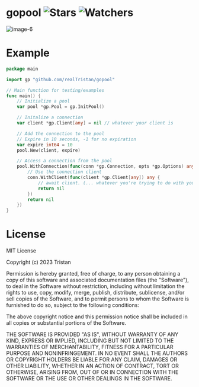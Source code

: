 # gopool ![Stars](https://img.shields.io/github/stars/realTristan/gopool?color=brightgreen) ![Watchers](https://img.shields.io/github/watchers/realTristan/gopool?label=Watchers)
![image-6](https://user-images.githubusercontent.com/75189508/234116253-eec9af68-66c5-44a4-8c30-cf82dbf936c1.png)

# Example
```go
package main

import gp "github.com/realTristan/gopool"

// Main function for testing/examples
func main() {
	// Initialize a pool
	var pool *gp.Pool = gp.InitPool()

	// Initalize a connection
	var client *gp.Client[any] = nil // whatever your client is

	// Add the connection to the pool
	// Expire in 10 seconds, -1 for no expiration
	var expire int64 = 10
	pool.New(client, expire)

	// Access a connection from the pool
	pool.WithConnection(func(conn *gp.Connection, opts *gp.Options) any {
		// Use the connection client
		conn.WithClient(func(client *gp.Client[any]) any {
			// await client. (... whatever you're trying to do with your database client)
			return nil
		})
		return nil
	})
}
```

# License
MIT License

Copyright (c) 2023 Tristan

Permission is hereby granted, free of charge, to any person obtaining a copy
of this software and associated documentation files (the "Software"), to deal
in the Software without restriction, including without limitation the rights
to use, copy, modify, merge, publish, distribute, sublicense, and/or sell
copies of the Software, and to permit persons to whom the Software is
furnished to do so, subject to the following conditions:

The above copyright notice and this permission notice shall be included in all
copies or substantial portions of the Software.

THE SOFTWARE IS PROVIDED "AS IS", WITHOUT WARRANTY OF ANY KIND, EXPRESS OR
IMPLIED, INCLUDING BUT NOT LIMITED TO THE WARRANTIES OF MERCHANTABILITY,
FITNESS FOR A PARTICULAR PURPOSE AND NONINFRINGEMENT. IN NO EVENT SHALL THE
AUTHORS OR COPYRIGHT HOLDERS BE LIABLE FOR ANY CLAIM, DAMAGES OR OTHER
LIABILITY, WHETHER IN AN ACTION OF CONTRACT, TORT OR OTHERWISE, ARISING FROM,
OUT OF OR IN CONNECTION WITH THE SOFTWARE OR THE USE OR OTHER DEALINGS IN THE
SOFTWARE.
